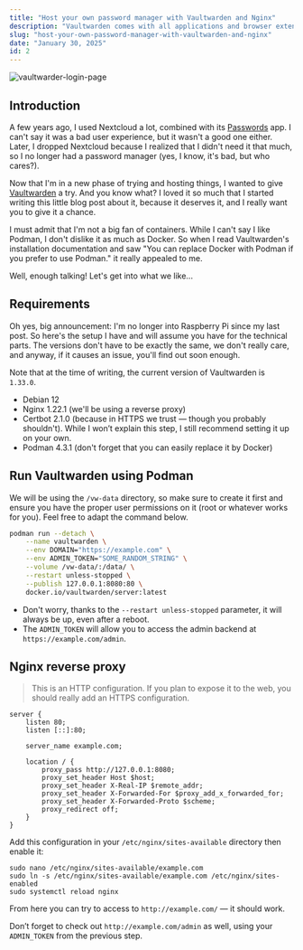 ```yaml
---
title: "Host your own password manager with Vaultwarden and Nginx"
description: "Vaultwarden comes with all applications and browser extensions you need, it's simple to install, so why not just using it?"
slug: "host-your-own-password-manager-with-vaultwarden-and-nginx"
date: "January 30, 2025"
id: 2
---
```


![vaultwarder-login-page](/images/vaultwarder-login-page.png)

## Introduction

A few years ago, I used Nextcloud a lot, combined with its [Passwords](https://apps.nextcloud.com/apps/passwords) app. I can't say it was a bad user experience, but it wasn't a good one either. Later, I dropped Nextcloud because I realized that I didn't need it that much, so I no longer had a password manager (yes, I know, it's bad, but who cares?).

Now that I'm in a new phase of trying and hosting things, I wanted to give [Vaultwarden](https://github.com/dani-garcia/vaultwarden) a try. And you know what? I loved it so much that I started writing this little blog post about it, because it deserves it, and I really want you to give it a chance.

I must admit that I'm not a big fan of containers. While I can't say I like Podman, I don't dislike it as much as Docker. So when I read Vaultwarden's installation documentation and saw "You can replace Docker with Podman if you prefer to use Podman." it really appealed to me.

Well, enough talking! Let's get into what we like...

## Requirements

Oh yes, big announcement: I'm no longer into Raspberry Pi since my last post. So here's the setup I have and will assume you have for the technical parts. The versions don't have to be exactly the same, we don't really care, and anyway, if it causes an issue, you'll find out soon enough.

Note that at the time of writing, the current version of Vaultwarden is `1.33.0`.

- Debian 12
- Nginx 1.22.1 (we'll be using a reverse proxy)
- Certbot 2.1.0 (because in HTTPS we trust — though you probably shouldn't). While I won’t explain this step, I still recommend setting it up on your own.
- Podman 4.3.1 (don't forget that you can easily replace it by Docker)

## Run Vaultwarden using Podman

We will be using the `/vw-data` directory, so make sure to create it first and ensure you have the proper user permissions on it (root or whatever works for you). Feel free to adapt the command below.

```bash
podman run --detach \
    --name vaultwarden \
    --env DOMAIN="https://example.com" \
    --env ADMIN_TOKEN="SOME_RANDOM_STRING" \
    --volume /vw-data/:/data/ \
    --restart unless-stopped \
    --publish 127.0.0.1:8080:80 \
    docker.io/vaultwarden/server:latest
```

- Don't worry, thanks to the `--restart unless-stopped` parameter, it will always be up, even after a reboot.
- The `ADMIN_TOKEN` will allow you to access the admin backend at `https://example.com/admin`.

## Nginx reverse proxy

> This is an HTTP configuration. If you plan to expose it to the web, you should really add an HTTPS configuration.

```
server {
    listen 80;
    listen [::]:80;
    
    server_name example.com;

    location / {
        proxy_pass http://127.0.0.1:8080;
        proxy_set_header Host $host;
        proxy_set_header X-Real-IP $remote_addr;
        proxy_set_header X-Forwarded-For $proxy_add_x_forwarded_for;
        proxy_set_header X-Forwarded-Proto $scheme;
        proxy_redirect off;
    }
}
```

Add this configuration in your `/etc/nginx/sites-available` directory then enable it:

```
sudo nano /etc/nginx/sites-available/example.com
sudo ln -s /etc/nginx/sites-available/example.com /etc/nginx/sites-enabled
sudo systemctl reload nginx
```

From here you can try to access to `http://example.com/` — it should work.

Don’t forget to check out `http://example.com/admin` as well, using your `ADMIN_TOKEN` from the previous step.
